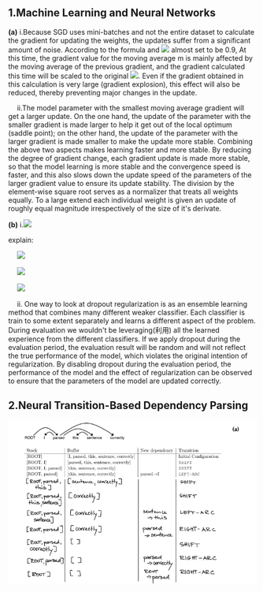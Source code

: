 ## 1.Machine Learning and Neural Networks

**(a)** i.Because SGD uses mini-batches and not the entire dataset to calculate the gradient for updating the weights, the updates suffer from a significant amount of noise. According to the formula and ![](https://latex.codecogs.com/png.image?\dpi{110}%20\beta_1) almost set to be 0.9, At this time, the gradient value for the moving average m is mainly affected by the moving average of the previous gradient, and the gradient calculated this time will be scaled to the original ![](https://latex.codecogs.com/png.image?\dpi{110}%201-\beta_1). Even if the gradient obtained in this calculation is very large (gradient explosion), this effect will also be reduced, thereby preventing major changes in the update. 

 &ensp;&ensp;&nbsp;ii.The model parameter with the smallest moving average gradient will get a larger update.
On the one hand, the update of the parameter with the smaller gradient is made larger to help it get out of the local optimum (saddle point); on the other hand, the update of the parameter with the larger gradient is made smaller to make the update more stable. Combining the above two aspects makes learning faster and more stable. By reducing the degree of gradient change, each gradient update is made more stable, so that the model learning is more stable and the convergence speed is faster, and this also slows down the update speed of the parameters of the larger gradient value to ensure its update stability. The division by the element-wise square root serves as a normalizer that treats all weights equally. To a large extend each individual weight is given an update of roughly equal magnitude irrespectively of the size of it's derivate.

**(b)** i.![](https://latex.codecogs.com/png.image?\dpi{110}%20\gamma%20=\frac{1}{1-p_{drop}})  

explain:

&ensp;&ensp;&nbsp;![](https://latex.codecogs.com/png.image?\dpi{110}%20\sum_i(1-p_{drop})h_i%20=%20(1-p_{drop})E[h])    

&ensp;&ensp;&nbsp;![](https://latex.codecogs.com/png.image?\dpi{110}%20\sum_i[h_{drop}]_i=\gamma%20\sum_i(1-p_{drop})h_i=\gamma(1-p_{drop})E[h]=E[h])

&ensp;&ensp;&nbsp;![](https://latex.codecogs.com/png.image?\dpi{110}%20\therefore%20\gamma%20=%20\frac{1}{1-p_{drop}})    

&ensp;&ensp;&nbsp;ii. One way to look at dropout regularization is as an ensemble learning method that combines many different weaker classifier. Each classifier is train to some extent separately and learns a different aspect of the problem. During evaluation we wouldn't be leveraging(利用) all the learned experience from the different classifiers. If we apply dropout during the evaluation period, the evaluation result will be random and will not reflect the true performance of the model, which violates the original intention of regularization. By disabling dropout during the evaluation period, the performance of the model and the effect of regularization can be observed to ensure that the parameters of the model are updated correctly.     

## 2.Neural Transition-Based Dependency Parsing

![](https://github.com/weiweia92/blog/blob/main/NLP/pic/Screen%20Shot%202021-07-14%20at%208.34.57%20PM.png)
